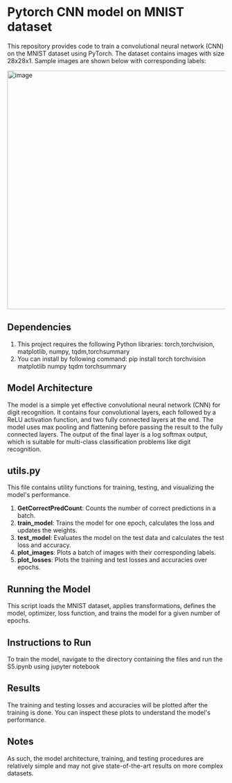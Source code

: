 # Pytorch CNN model on MNIST dataset
This repository provides code  to train a convolutional neural network (CNN) on the MNIST dataset using PyTorch.
The dataset contains images with size 28x28x1. Sample images are shown below with corresponding labels:

<img width="550" alt="image" src="https://github.com/hemant1456/pytorch_mnist/assets/19394814/99da42e1-94ff-41a9-81de-af8901520e56">


## Dependencies
1. This project requires the following Python libraries: torch,torchvision, matplotlib, numpy, tqdm,torchsummary
2. You can install by following command: pip install torch torchvision matplotlib numpy tqdm torchsummary


## Model Architecture 
The model is a simple yet effective convolutional neural network (CNN) for digit recognition. It contains four convolutional layers, each followed by a ReLU activation function, and two fully connected layers at the end. The model uses max pooling and flattening before passing the result to the fully connected layers. The output of the final layer is a log softmax output, which is suitable for multi-class classification problems like digit recognition.

## utils.py
This file contains utility functions for training, testing, and visualizing the model's performance.
1. **GetCorrectPredCount**: Counts the number of correct predictions in a batch.
2. **train_model**: Trains the model for one epoch, calculates the loss and updates the weights.
3. **test_model**: Evaluates the model on the test data and calculates the test loss and accuracy.
4. **plot_images**: Plots a batch of images with their corresponding labels.
5. **plot_losses**: Plots the training and test losses and accuracies over epochs.

## Running the Model
This script loads the MNIST dataset, applies transformations, defines the model, optimizer, loss function, and trains the model for a given number of epochs.

## Instructions to Run 
To train the model, navigate to the directory containing the files and run the S5.ipynb using jupyter notebook

## Results
The training and testing losses and accuracies will be plotted after the training is done. You can inspect these plots to understand the model's performance.

## Notes 
As such, the model architecture, training, and testing procedures are relatively simple and may not give state-of-the-art results on more complex datasets.

